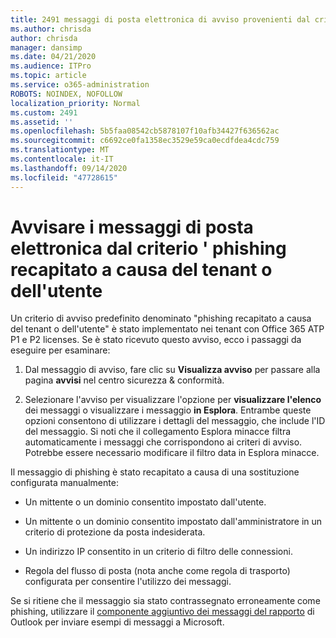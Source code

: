 ```yaml
---
title: 2491 messaggi di posta elettronica di avviso provenienti dal criterio ' phishing recapitato a causa di override del tenant o dell'utente
ms.author: chrisda
author: chrisda
manager: dansimp
ms.date: 04/21/2020
ms.audience: ITPro
ms.topic: article
ms.service: o365-administration
ROBOTS: NOINDEX, NOFOLLOW
localization_priority: Normal
ms.custom: 2491
ms.assetid: ''
ms.openlocfilehash: 5b5faa08542cb5878107f10afb34427f636562ac
ms.sourcegitcommit: c6692ce0fa1358ec3529e59ca0ecdfdea4cdc759
ms.translationtype: MT
ms.contentlocale: it-IT
ms.lasthandoff: 09/14/2020
ms.locfileid: "47728615"
---
```

# <a name="alert-email-messages-from-the-phish-delivered-due-to-tenant-or-user-override-policy"></a>Avvisare i messaggi di posta elettronica dal criterio ' phishing recapitato a causa del tenant o dell'utente

Un criterio di avviso predefinito denominato "phishing recapitato a causa del tenant o dell'utente" è stato implementato nei tenant con Office 365 ATP P1 e P2 licenses. Se è stato ricevuto questo avviso, ecco i passaggi da eseguire per esaminare:

1. Dal messaggio di avviso, fare clic su **Visualizza avviso** per passare alla pagina **avvisi** nel centro sicurezza & conformità.

2. Selezionare l'avviso per visualizzare l'opzione per **visualizzare l'elenco** dei messaggi o visualizzare i messaggio **in Esplora**. Entrambe queste opzioni consentono di utilizzare i dettagli del messaggio, che include l'ID del messaggio. Si noti che il collegamento Esplora minacce filtra automaticamente i messaggi che corrispondono ai criteri di avviso. Potrebbe essere necessario modificare il filtro data in Esplora minacce.

Il messaggio di phishing è stato recapitato a causa di una sostituzione configurata manualmente:

- Un mittente o un dominio consentito impostato dall'utente.

- Un mittente o un dominio consentito impostato dall'amministratore in un criterio di protezione da posta indesiderata.

- Un indirizzo IP consentito in un criterio di filtro delle connessioni.

- Regola del flusso di posta (nota anche come regola di trasporto) configurata per consentire l'utilizzo dei messaggi.

Se si ritiene che il messaggio sia stato contrassegnato erroneamente come phishing, utilizzare il [componente aggiuntivo dei messaggi del rapporto](https://support.office.com/article/b5caa9f1-cdf3-4443-af8c-ff724ea719d2) di Outlook per inviare esempi di messaggi a Microsoft.
